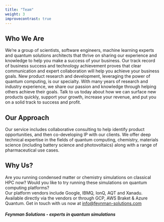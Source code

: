 ```yaml
---
title: "Team"
weight: 3
improvecontrast: true
---
```


## Who We Are

We’re a group of scientists, software engineers, machine learning experts and quantum solutions architects that thrive on sharing our experience and knowledge to help you make a success of your business. Our track record of business success and technology achievement proves that clear communication and expert collaboration will help you achieve your business goals. New product research and development, leveraging the power of quantum computing, is our specialty. With many years of research and industry experience, we share our passion and knowledge through helping others achieve their goals. Talk to us today about how we can surface new products quickly, support your growth, increase your revenue, and put you on a solid track to success and profit.

## Our Approach

Our service includes collaborative consulting to help identify product opportunities, and then co-developing IP with our clients. We offer deep technical expertise in the fields of quantum computing, chemistry, materials science (including battery science and photovoltaics) along with a range of pharmaceutical use cases.

## Why Us?

Are you running condensed matter or chemistry simulations on classical HPC now?
Would you like to try running these simulations on quantum computing platforms?  
Our platform vendors include Google, IBMQ, IonQ, AQT and Xanadu. Available directly via the vendors or through GCP, AWS Braket & Azure Quantum.
Get in touch with us now at info@feynman-solutions.com



##### Feynman Solutions - experts in quantum simulations
